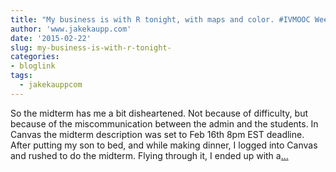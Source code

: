 ```yaml
---
title: "My business is with R tonight, with maps and color. #IVMOOC Week 5"
author: 'www.jakekaupp.com'
date: '2015-02-22'
slug: my-business-is-with-r-tonight-
categories:
- bloglink
tags:
  - jakekauppcom
---
```


So the midterm has me a bit disheartened. Not because of difficulty, but because of the miscommunication between the admin and the students. In Canvas the midterm description was set to Feb 16th 8pm EST deadline. After putting my son to bed, and while making dinner, I logged into Canvas and rushed to do the midterm. Flying through it, I ended up with a[... <i class="fas fa-external-link-alt"></i>](http://www.jakekaupp.com/post/content/post/2015-02-22-my-business-is-with-r-tonight-with-maps-and-color-ivmooc-week-5/)

